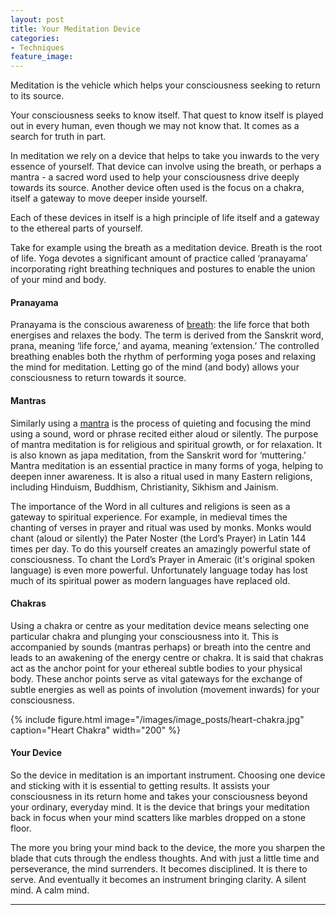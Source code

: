 ```yaml
---
layout: post
title: Your Meditation Device
categories:
- Techniques
feature_image: 
---
```


Meditation is the vehicle which helps your consciousness seeking to return to its source. 

Your consciousness seeks to know itself. That quest to know itself is played out in every human, even though we may not know that. It comes as a search for truth in part.

In meditation we rely on a device that helps to take you inwards to the very essence of yourself. That device can involve using the breath, or perhaps a mantra - a sacred word used to help your consciousness drive deeply towards its source. Another device often used is the focus on a chakra, itself a gateway to move deeper inside yourself. 

Each of these devices in itself is a high principle of life itself and a gateway to the ethereal parts of yourself. 

Take for example using the breath as a meditation device. Breath is the root of life. Yoga devotes a significant amount of practice called ‘pranayama’ incorporating right breathing techniques and postures to enable the union of your mind and body. 

#### Pranayama
Pranayama is the conscious awareness of [breath](https://www.yogapedia.com/definition/4990/pranayama): the life force that both energises and relaxes the body. The term is derived from the Sanskrit word, prana, meaning ‘life force,’ and ayama, meaning ‘extension.’ The controlled breathing enables both the rhythm of performing yoga poses and relaxing the mind for meditation. Letting go of the mind (and body) allows your consciousness to return towards it source.

#### Mantras
Similarly using a [mantra](https://www.yogapedia.com/definition/9781/mantra-meditation) is the process of quieting and focusing the mind using a sound, word or phrase recited either aloud or silently. The purpose of mantra meditation is for religious and spiritual growth, or for relaxation. It is also known as japa meditation, from the Sanskrit word for ‘muttering.’ Mantra meditation is an essential practice in many forms of yoga, helping to deepen inner awareness. It is also a ritual used in many Eastern religions, including Hinduism, Buddhism, Christianity, Sikhism and Jainism.

The importance of the Word in all cultures and religions is seen as a gateway to spiritual experience. For example, in medieval times the chanting of verses in prayer and ritual was used by monks. Monks would chant (aloud or silently) the Pater Noster (the Lord’s Prayer) in Latin 144 times per day. To do this yourself creates an amazingly powerful state of consciousness. To chant the Lord’s Prayer in Ameraic (it's original spoken language) is even more powerful. Unfortunately language today has lost much of its spiritual power as modern languages have replaced old. 

#### Chakras
Using a chakra or centre as your meditation device means selecting one particular chakra and plunging your consciousness into it. This is accompanied by sounds (mantras perhaps) or breath into the centre and leads to an awakening of the energy centre or chakra. It is said that chakras act as the anchor point for your ethereal subtle bodies to your physical body. These anchor points serve as vital gateways for the exchange of subtle energies as well as points of involution (movement inwards) for your consciousness. 

{% include figure.html image="/images/image_posts/heart-chakra.jpg" caption="Heart Chakra" width="200" %}

#### Your Device
So the device in meditation is an important instrument. Choosing one device and sticking with it is essential to getting results. It assists your consciousness in its return home and takes your consciousness beyond your ordinary, everyday mind. It is the device that brings your meditation back in focus when your mind scatters like marbles dropped on a stone floor. 

The more you bring your mind back to the device, the more you sharpen the blade that cuts through the endless thoughts. And with just a little time and perseverance, the mind surrenders. It becomes disciplined. It is there to serve. And eventually it becomes an instrument bringing clarity. A silent mind. A calm mind.  

---
